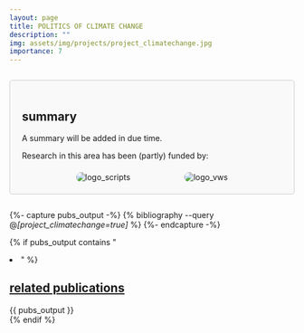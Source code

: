 ```yaml
---
layout: page
title: POLITICS OF CLIMATE CHANGE
description: ""
img: assets/img/projects/project_climatechange.jpg
importance: 7
---
```


<div style="border: 1px solid #ccc; border-radius: 5px; padding: 1.5em; margin: 2em 0; background-color: #f9f9f9;">

  <h2>
    summary
  </h2>
  
  <p>
    A summary will be added in due time.
  </p>
  <p>
    Research in this area has been (partly) funded by:
  </p>
  
  <div style="display: flex; justify-content: space-evenly; align-items: center; margin-top: 1.5em;">
    <img src="{{ '/assets/img/projects/logo_scripts.png' | relative_url }}" alt="logo_scripts" style="max-width: 30vw; width: auto; max-height: 70px; border-radius: 10px;">
    <img src="{{ '/assets/img/projects/logo_vws.png' | relative_url }}" alt="logo_vws" style="max-width: 30vw; width: auto; max-height: 70px; border-radius: 10px;">
  </div>

</div>

{%- capture pubs_output -%}
  {% bibliography --query @*[project_climatechange=true]* %}
{%- endcapture -%}

{% if pubs_output contains "<li>" %}
  <div>
    <h2>
      <a href="{{ '/publications/' | relative_url }}" style="color: inherit">
        related publications
      </a>
    </h2>
    <div class="publications">
      {{ pubs_output }}
    </div>
  </div>
{% endif %}